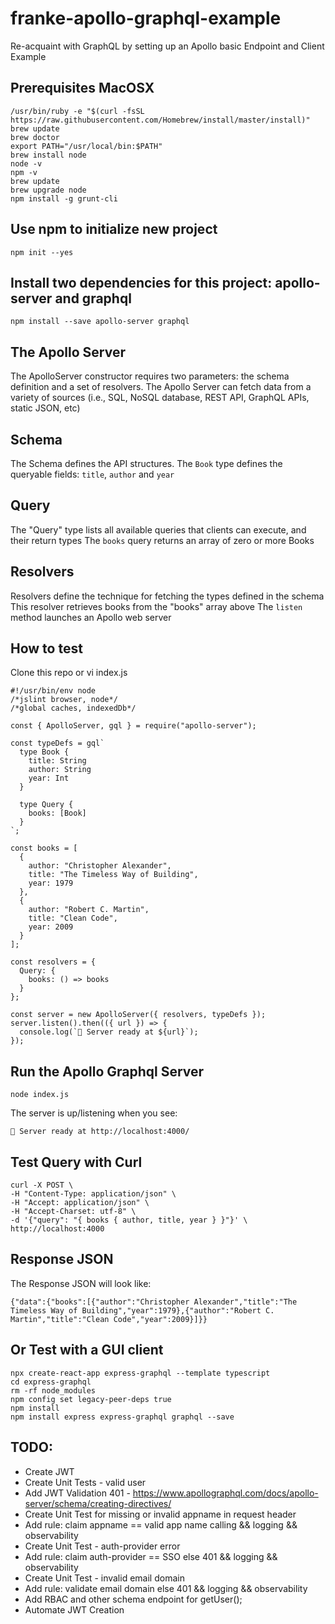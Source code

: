 # franke-apollo-graphql-example
Re-acquaint with GraphQL by setting up an Apollo basic Endpoint and Client Example

## Prerequisites MacOSX
```
/usr/bin/ruby -e "$(curl -fsSL https://raw.githubusercontent.com/Homebrew/install/master/install)"
brew update
brew doctor
export PATH="/usr/local/bin:$PATH"
brew install node
node -v
npm -v
brew update
brew upgrade node
npm install -g grunt-cli
```

## Use npm to initialize new project
```
npm init --yes
```

## Install two dependencies for this project: apollo-server and graphql
```
npm install --save apollo-server graphql
```

## The Apollo Server
The ApolloServer constructor requires two parameters: the schema definition and a set of resolvers.  The Apollo Server can fetch data from a variety of sources (i.e., SQL,  NoSQL database, REST API, GraphQL APIs,  static JSON, etc)

## Schema
The Schema defines the API structures. 
The `Book` type defines the queryable fields: `title`, `author` and `year`

## Query
The "Query" type lists all available queries that clients can execute, and their return types
The `books` query returns an array of zero or more Books

## Resolvers
Resolvers define the technique for fetching the types defined in the schema
This resolver retrieves books from the "books" array above
The `listen` method launches an Apollo web server

## How to test
Clone this repo or vi index.js

```
#!/usr/bin/env node
/*jslint browser, node*/
/*global caches, indexedDb*/

const { ApolloServer, gql } = require("apollo-server");

const typeDefs = gql`
  type Book {
    title: String
    author: String
    year: Int
  }

  type Query {
    books: [Book]
  }
`;

const books = [
  {
    author: "Christopher Alexander",
    title: "The Timeless Way of Building",
    year: 1979
  },
  {
    author: "Robert C. Martin",
    title: "Clean Code",
    year: 2009
  }
];

const resolvers = {
  Query: {
    books: () => books
  }
};

const server = new ApolloServer({ resolvers, typeDefs });
server.listen().then(({ url }) => {
  console.log(`🚀 Server ready at ${url}`);
});
```

## Run the Apollo Graphql Server
```
node index.js
```
The server is up/listening when you see:
```
🚀 Server ready at http://localhost:4000/
```

## Test Query with Curl
```
curl -X POST \
-H "Content-Type: application/json" \
-H "Accept: application/json" \
-H "Accept-Charset: utf-8" \
-d '{"query": "{ books { author, title, year } }"}' \
http://localhost:4000
```

## Response JSON
The Response JSON will look like:

```
{"data":{"books":[{"author":"Christopher Alexander","title":"The Timeless Way of Building","year":1979},{"author":"Robert C. Martin","title":"Clean Code","year":2009}]}}
```

## Or Test with a GUI client 
```
npx create-react-app express-graphql --template typescript
cd express-graphql
rm -rf node_modules
npm config set legacy-peer-deps true
npm install
npm install express express-graphql graphql --save
```

## TODO: 
- Create JWT
- Create Unit Tests - valid user 
- Add JWT Validation 401 - https://www.apollographql.com/docs/apollo-server/schema/creating-directives/
- Create Unit Test for missing or invalid appname in request header
- Add rule: claim appname == valid app name calling && logging && observability 
- Create Unit Test - auth-provider error
- Add rule: claim auth-provider == SSO else 401 && logging && observability
- Create Unit Test - invalid email domain
- Add rule: validate email domain else 401 && logging && observability
- Add RBAC and other schema endpoint for getUser();
- Automate JWT Creation
